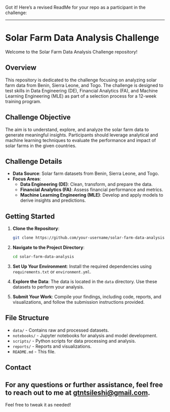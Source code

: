 Got it! Here’s a revised ReadMe for your repo as a participant in the challenge:

---

# Solar Farm Data Analysis Challenge

Welcome to the Solar Farm Data Analysis Challenge repository!

## Overview

This repository is dedicated to the challenge focusing on analyzing solar farm data from Benin, Sierra Leone, and Togo. The challenge is designed to test skills in Data Engineering (DE), Financial Analytics (FA), and Machine Learning Engineering (MLE) as part of a selection process for a 12-week training program.

## Challenge Objective

The aim is to understand, explore, and analyze the solar farm data to generate meaningful insights. Participants should leverage analytical and machine learning techniques to evaluate the performance and impact of solar farms in the given countries.

## Challenge Details

- **Data Source**: Solar farm datasets from Benin, Sierra Leone, and Togo.
- **Focus Areas**:
  - **Data Engineering (DE)**: Clean, transform, and prepare the data.
  - **Financial Analytics (FA)**: Assess financial performance and metrics.
  - **Machine Learning Engineering (MLE)**: Develop and apply models to derive insights and predictions.

## Getting Started

1. **Clone the Repository**:
   ```bash
   git clone https://github.com/your-username/solar-farm-data-analysis.git
   ```

2. **Navigate to the Project Directory**:
   ```bash
   cd solar-farm-data-analysis
   ```

3. **Set Up Your Environment**:
   Install the required dependencies using `requirements.txt` or `environment.yml`.

4. **Explore the Data**:
   The data is located in the `data` directory. Use these datasets to perform your analysis.

5. **Submit Your Work**:
   Compile your findings, including code, reports, and visualizations, and follow the submission instructions provided.

## File Structure

- `data/` - Contains raw and processed datasets.
- `notebooks/` - Jupyter notebooks for analysis and model development.
- `scripts/` - Python scripts for data processing and analysis.
- `reports/` - Reports and visualizations.
- `README.md` - This file.

## Contact

For any questions or further assistance, feel free to reach out to me at [gtntsileshi@gmail.com](mailto:gtntsileshi@gmail.com).
---

Feel free to tweak it as needed!

